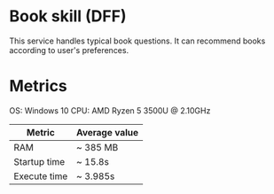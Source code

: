 # Book skill (DFF)
This service handles typical book questions.
It can recommend books according to user's preferences.


# Metrics

OS: Windows 10
CPU: AMD Ryzen 5 3500U @ 2.10GHz

| Metric       | Average value |
| ------------ | ------------- |
| RAM          | ~ 385 MB      |
| Startup time | ~  15.8s      |
| Execute time | ~  3.985s     |
